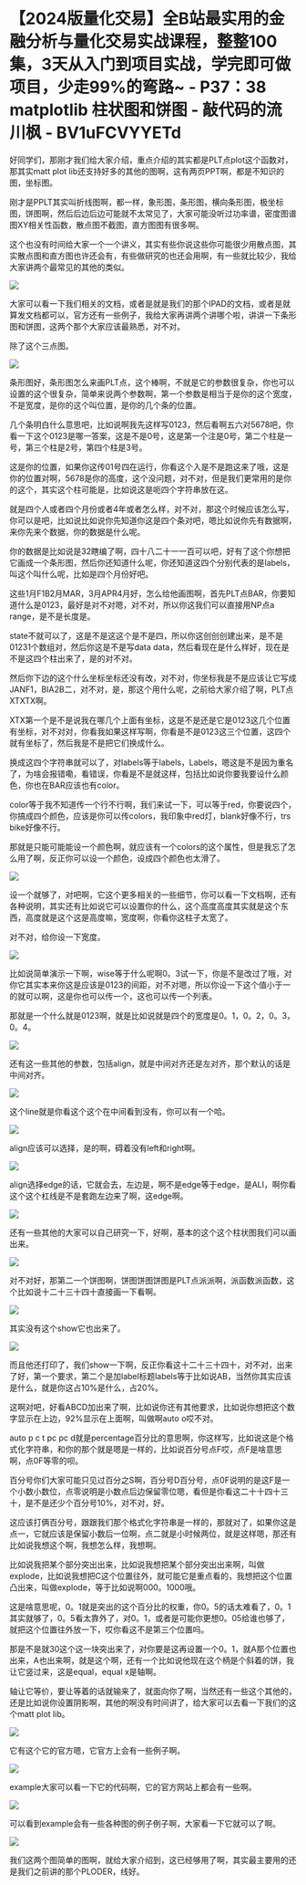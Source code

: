 # 【2024版量化交易】全B站最实用的金融分析与量化交易实战课程，整整100集，3天从入门到项目实战，学完即可做项目，少走99%的弯路~ - P37：38 matplotlib 柱状图和饼图 - 敲代码的流川枫 - BV1uFCVYYETd

好同学们，那刚才我们给大家介绍，重点介绍的其实都是PLT点plot这个函数对，那其实matt plot lib还支持好多的其他的图啊，这有两页PPT啊，都是不知识的图，坐标图。

刚才是PPLT其实叫折线图啊，都一样，象形图，条形图，横向条形图，极坐标图，饼图啊，然后后边后边可能就不太常见了，大家可能没听过功率谱，密度图谱图XY相关性函数，散点图不截图，直方图图有很多啊。

这个也没有时间给大家一个一个讲义，其实有些你说这些你可能很少用散点图，其实散点图和直方图也许还会有，有些做研究的也还会用啊，有一些就比较少，我给大家讲两个最常见的其他的类似。



![](img/3e986b919ecaba51b619a4d47a91aeb8_1.png)

大家可以看一下我们相关的文档，或者是就是我们的那个IPAD的文档，或者是就算发文档都可以，官方还有一些例子，我给大家再讲两个讲哪个啦，讲讲一下条形图和饼图，这两个那个大家应该最熟悉，对不对。

除了这个三点图。

![](img/3e986b919ecaba51b619a4d47a91aeb8_3.png)

条形图好，条形图怎么来画PLT点，这个棒啊，不就是它的参数很复杂，你也可以设置的这个很复杂，简单来说两个参数啊，第一个参数是相当于是你的这个宽度，不是宽度，是你的这个叫位置，是你的几个条的位置。

几个条明白什么意思吧，比如说啊我先这样写0123，然后看啊五六对5678吧，你看一下这个0123是哪一答案，这是不是0号，这是第一个注是0号，第二个柱是一号，第三个柱是2号，第四个柱是3号。

这是你的位置，如果你这传01号四在运行，你看这个入是不是跑这来了哦，这是你的位置对啊，5678是你的高度，这个没问题，对不对，但是我们更常用的是你的这个，其实这个柱可能是，比如说这是呃四个字符串放在这。

就是四个人或者四个月份或者4年或者怎么样，对不对，那这个时候应该怎么写，你可以是吧，比如说比如说你先知道你这是四个条对吧，嗯比如说你先有数据啊，来你先来个数据，你的数据是什么呢。

你的数据是比如说是32瞎编了啊，四十八二十一一百可以吧，好有了这个你想把它画成一个条形图，然后你还知道什么呢，你还知道这四个分别代表的是labels，叫这个叫什么呢，比如是四个月份好吧。

这些1月F1B2月MAR，3月APR4月好，怎么给他画图啊，首先PLT点BAR，你要知道什么是0123，最好是对不对嗯，对不对，所以你这我们可以直接用NP点a range，是不是长度是。

state不就可以了，这是不是这这个是不是四，所以你这创创创建出来，是不是01231个数组对，然后你这是不是写data data，然后看现在是什么样好，现在是不是这四个柱出来了，是的对不对。

然后你下边的这个什么坐标坐标还没有改，对不对，你坐标我是不是应该让它写成JANF1，BIA2B二，对不对，是，那这个用什么呢，之前给大家介绍了啊，PLT点XTXTX啊。

XTX第一个是不是说我在哪几个上面有坐标，这是不是还是它是0123这几个位置有坐标，对不对对，你看我如果这样写啊，你看是不是0123这三个位置，这四个就有坐标了，然后我是不是把它们换成什么。

换成这四个字符串就可以了，对labels等于labels，Labels，嗯这是不是因为重名了，为啥会报错嘞，看错误，你看是不是就这样，包括比如说你要我要设什么颜色，你也在BAR应该也有color。

color等于我不知道传一个行不行啊，我们来试一下，可以等于red，你要说四个，你搞成四个颜色，应该是你可以传colors，我印象中red灯，blank好像不行，trs bike好像不行。

那就是只能可能能设一个颜色啊，就应该有一个colors的这个属性，但是我忘了怎么用了啊，反正你可以设一个颜色，设成四个颜色也太滑了。



![](img/3e986b919ecaba51b619a4d47a91aeb8_5.png)

设一个就够了，对吧啊，它这个更多相关的一些细节，你可以看一下文档啊，还有各种说明，其实还有比如说它可以设置你的什么，这个高度高度其实就是这个东西，高度就是这个这是高度嘛，宽度啊，你看你这柱子太宽了。

对不对，给你设一下宽度。

![](img/3e986b919ecaba51b619a4d47a91aeb8_7.png)

比如说简单演示一下啊，wise等于什么呢啊0。3试一下，你是不是改过了哦，对你它其实本来你这是应该是0123的间距，对不对嗯，所以你设一下这个值小于一的就可以啊，这是你也可以传一个，这也可以传一个列表。

那就是一个什么就是0123啊，就是比如说就是四个的宽度是0。1，0。2，0。3，0。4。

![](img/3e986b919ecaba51b619a4d47a91aeb8_9.png)

还有这一些其他的参数，包括align，就是中间对齐还是左对齐，那个默认的话是中间对齐。

![](img/3e986b919ecaba51b619a4d47a91aeb8_11.png)

这个line就是你看这个这个在中间看到没有，你可以有一个哈。

![](img/3e986b919ecaba51b619a4d47a91aeb8_13.png)

align应该可以选择，是的啊，碍着没有left和right啊。

![](img/3e986b919ecaba51b619a4d47a91aeb8_15.png)

align选择edge的话，它就会去，左边是，啊不是edge等于edge，是ALI，啊你看这个这个杠线是不是套跑左边来了啊，这edge啊。



![](img/3e986b919ecaba51b619a4d47a91aeb8_17.png)

还有一些其他的大家可以自己研究一下，好啊，基本的这个这个柱状图我们可以画出来。

![](img/3e986b919ecaba51b619a4d47a91aeb8_19.png)

对不对好，那第二一个饼图啊，饼图饼图饼图是PLT点派派啊，派函数派函数，这个比如说十二十三十四十直接画一下看啊。



![](img/3e986b919ecaba51b619a4d47a91aeb8_21.png)

其实没有这个show它也出来了。

![](img/3e986b919ecaba51b619a4d47a91aeb8_23.png)

而且他还打印了，我们show一下啊，反正你看这十二十三十四十，对不对，出来了好，第一个要求，第二个是加label标题labels等于比如说AB，当然你其实应该是什么，就是你这占10%是什么，占20%。

这啊对吧，好看ABCD加出来了啊，比如说你还有其他要求，比如说你想把这个数字显示在上边，92%显示在上面啊，叫做啊auto o哎不对。

auto p c t pc pc d就是percentage百分比的意思啊，你这样写，比如说这是个格式化字符串，和你的那个就是嗯是一样的，比如说百分号点F哎，点F是啥意思啊，点0F等零的呗。

百分号你们大家可能只见过百分之S啊，百分号D百分号，点0F说明的是这F是一个小数小数位，点零说明是小数点后边保留零位嗯，看但是你看这二十十四十三十，是不是还少个百分号10%，对不对，好。

这应该打俩百分号，跟跟我们那个格式化字符串是一样的，那就对了，如果你这是点一，它就应该是保留小数后一位啊，点二就是小时候两位，就是这样嗯，那还有比如说我想这个啊，我想怎么样，我想啊。

比如说我把某个部分突出出来，比如说我想把某个部分突出出来啊，叫做explode，比如说我想把C这个位置往外，就可能它是重点看的，我想把这个位置凸出来，叫做explode，等于比如说啊000。1000哦。

这是啥意思呢，0。1就是突出的这个百分比的权重，你0。5的话太难看了，0。1其实就够了，0。5看太靠外了，对0。1，或者是可能你更想0。05给谁也够了，就把这个位置往外放一下，哎你看这不是第三个位置吗。

那是不是就30这个这一块突出来了，对你要是这再设置一个0。1，就A那个位置也出来，A也出来啊，就是这个啊，还有一个比如说他现在这个柄是个斜着的饼，我让它竖过来，这是equal，equal x是轴啊。

轴让它等价，要让等着的话就输来了，就面向你了啊，当然还有一些这个其他的，还是比如说你设置阴影啊，其他的啊没有时间讲了，给大家可以去看一下我们的这个matt plot lib。



![](img/3e986b919ecaba51b619a4d47a91aeb8_25.png)

它有这个它的官方嗯，它官方上会有一些例子啊。

![](img/3e986b919ecaba51b619a4d47a91aeb8_27.png)

example大家可以看一下它的代码啊，它的官方网站上都会有一些啊。

![](img/3e986b919ecaba51b619a4d47a91aeb8_29.png)

可以看到example会有一些各种图的例子例子啊，大家看一下它就可以了啊。

![](img/3e986b919ecaba51b619a4d47a91aeb8_31.png)

我们这两个图简单的图啊，就给大家介绍到，这已经够用了啊，其实最主要用的还是我们之前讲的那个PLODER，线好。

